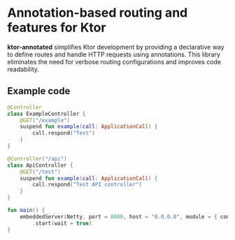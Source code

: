 # Annotation-based routing and features for Ktor

**ktor-annotated** simplifies Ktor development by providing a declarative way to define routes
and handle HTTP requests using annotations. This library eliminates the need for verbose
routing configurations and improves code readability.

## Example code

```kotlin
@Controller
class ExampleController {
    @GET("/example")
    suspend fun example(call: ApplicationCall) {
        call.respond("Test")
    }
}

@Controller("/api")
class ApiController {
    @GET("/test")
    suspend fun example(call: ApplicationCall) {
        call.respond("Test API controller")
    }
}

fun main() {
    embeddedServer(Netty, port = 8080, host = "0.0.0.0", module = { configureRouting() })
        .start(wait = true)
}
```
